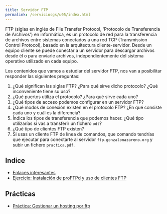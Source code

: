 ```yaml
---
title: Servidor FTP
permalink: /serviciosgs/u05/index.html
---
```


FTP (siglas en inglés de File Transfer Protocol, 'Protocolo de Transferencia de Archivos') en informática, es un protocolo de red para la transferencia de archivos entre sistemas conectados a una red TCP (Transmission Control Protocol), basado en la arquitectura cliente-servidor. Desde un equipo cliente se puede conectar a un servidor para descargar archivos desde él o para enviarle archivos, independientemente del sistema operativo utilizado en cada equipo.

Los contenidos que vamos a estudiar del servidor FTP, nos van a posibilitar responder las siguientes preguntas:

1. ¿Qué significan las siglas FTP? ¿Para qué sirve dicho protocolo? ¿Qué inconveniente tiene su uso?
2. ¿Qué puertos utiliza el protocolo? ¿Para qué sirve cada uno?
3. ¿Qué tipos de acceso podemos configurar en un servidor FTP?
4. ¿Qué modos de conexión existen en el protocolo FTP? ¿En qué consiste cada uno y cuál es la diferencia?
5. Índica los tipos de transferencia que podemos hacer. ¿Qué tipo utilizarías si vas a transferir un fichero `odt`?
6. ¿Qué tipo de clientes FTP existen?
7. Si usas un cliente FTP de línea de comandos, que comando tendrías que ejecutar para conectarte al servidor `ftp.gonzalonazareno.org` y subir un fichero `practica.pdf`.

## Indice

* [Enlaces interesantes](enlaces.html)
* [Ejercicio: Instalación de proFTPd y uso de clientes FTP](ejercicio1.html)

## Prácticas

* [Práctica: Gestionar un hosting por ftp](practica_ftp.html)